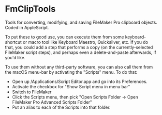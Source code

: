 # FmClipTools

Tools for converting, modifying, and saving FileMaker Pro clipboard objects. Coded in AppleScript. 

To put these to good use, you can execute them from some keyboard-shortcut or macro tool like Keyboard Maestro, Quicksilver, etc. 
If you do that, you could add a step that performs a copy (on the currently-selected FileMaker script steps), and perhaps even a delete-and-paste afterwards, if you'd like. 

To use them without any third-party software, you can also call them from the macOS menu-bar by activating the "Scripts" menu. 
To do that: 
* Open up /Applications/Script Editor.app and go into its Preferences. 
* Activate the checkbox for "Show Script menu in menu bar"
* Switch to FileMaker
* Click the Scripts menu, then pick "Open Scripts Folder -> Open FileMaker Pro Advanced Scripts Folder"
* Put an alias to each of the Scripts into that folder. 
